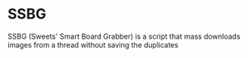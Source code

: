 # SSBG
SSBG (Sweets' Smart Board Grabber) is a script that mass downloads images from a thread without saving the duplicates
